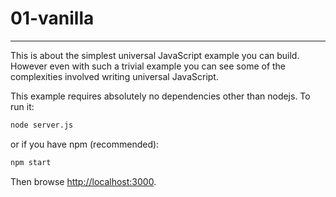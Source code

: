 # 01-vanilla
-------------

This is about the simplest universal JavaScript example you can build. However
even with such a trivial example you can see some of the complexities involved
writing universal JavaScript.

This example requires absolutely no dependencies other than nodejs. To run it:

```sh
node server.js
```

or if you have npm (recommended):

```sh
npm start
```

Then browse [http://localhost:3000](http://localhost:3000).
